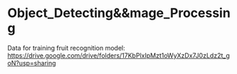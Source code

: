 # Object_Detecting&&mage_Processing
 
Data for training fruit recognition model: https://drive.google.com/drive/folders/17KbPlxIpMzt1oWyXzDx7J0zLdz2t_goN?usp=sharing
